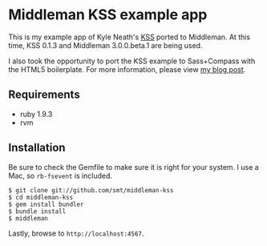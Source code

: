 # Middleman KSS example app

This is my example app of Kyle Neath's [KSS](https://github.com/kneath/kss) ported to Middleman. At this time, KSS 0.1.3 and Middleman 3.0.0.beta.1 are being used.

I also took the opportunity to port the KSS example to Sass+Compass with the HTML5 boilerplate. For more information, please view [my blog post](http://stephentudor.com/blog/2012/01/10/kss-and-middleman).

## Requirements

* ruby 1.9.3
* rvm

## Installation

Be sure to check the Gemfile to make sure it is right for your system. I use a Mac, so `rb-fsevent` is included.

```
$ git clone git://github.com/smt/middleman-kss
$ cd middleman-kss
$ gem install bundler
$ bundle install
$ middleman
```

Lastly, browse to `http://localhost:4567`.